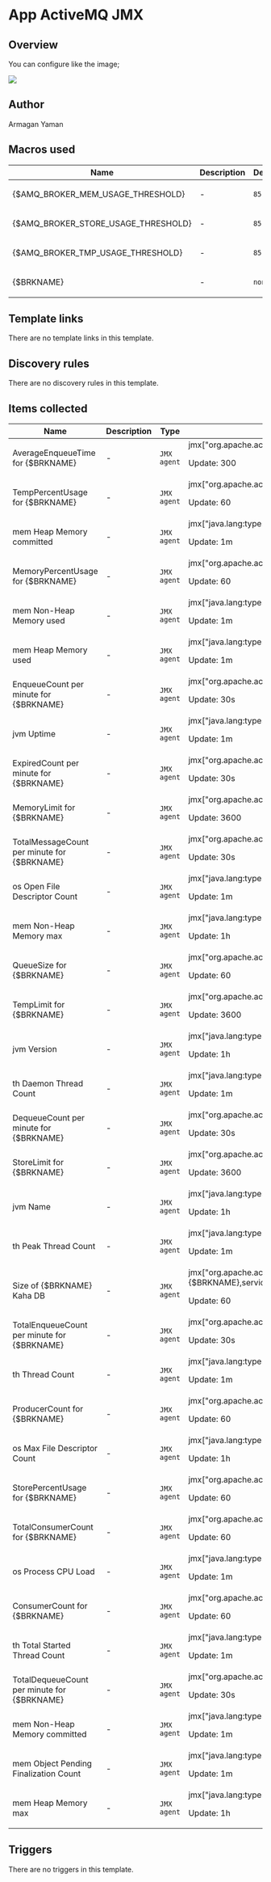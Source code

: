 # App ActiveMQ JMX

## Overview

You can configure like the image;


![](http://prntscr.com/hk7sbu)



## Author

Armagan Yaman

## Macros used

|Name|Description|Default|Type|
|----|-----------|-------|----|
|{$AMQ_BROKER_MEM_USAGE_THRESHOLD}|<p>-</p>|`85`|Text macro|
|{$AMQ_BROKER_STORE_USAGE_THRESHOLD}|<p>-</p>|`85`|Text macro|
|{$AMQ_BROKER_TMP_USAGE_THRESHOLD}|<p>-</p>|`85`|Text macro|
|{$BRKNAME}|<p>-</p>|`none`|Text macro|


## Template links

There are no template links in this template.

## Discovery rules

There are no discovery rules in this template.

## Items collected

|Name|Description|Type|Key and additional info|
|----|-----------|----|----|
|AverageEnqueueTime for {$BRKNAME}|<p>-</p>|`JMX agent`|jmx["org.apache.activemq:type=Destination,brokerName={$BRKNAME}",AverageEnqueueTime]<p>Update: 300</p>|
|TempPercentUsage for {$BRKNAME}|<p>-</p>|`JMX agent`|jmx["org.apache.activemq:type=Broker,brokerName={$BRKNAME}",TempPercentUsage]<p>Update: 60</p>|
|mem Heap Memory committed|<p>-</p>|`JMX agent`|jmx["java.lang:type=Memory",HeapMemoryUsage.committed]<p>Update: 1m</p>|
|MemoryPercentUsage for {$BRKNAME}|<p>-</p>|`JMX agent`|jmx["org.apache.activemq:type=Broker,brokerName={$BRKNAME}",MemoryPercentUsage]<p>Update: 60</p>|
|mem Non-Heap Memory used|<p>-</p>|`JMX agent`|jmx["java.lang:type=Memory",NonHeapMemoryUsage.used]<p>Update: 1m</p>|
|mem Heap Memory used|<p>-</p>|`JMX agent`|jmx["java.lang:type=Memory",HeapMemoryUsage.used]<p>Update: 1m</p>|
|EnqueueCount per minute for {$BRKNAME}|<p>-</p>|`JMX agent`|jmx["org.apache.activemq:type=Destination,brokerName={$BRKNAME}",EnqueueCount]<p>Update: 30s</p>|
|jvm Uptime|<p>-</p>|`JMX agent`|jmx["java.lang:type=Runtime",Uptime]<p>Update: 1m</p>|
|ExpiredCount per minute for {$BRKNAME}|<p>-</p>|`JMX agent`|jmx["org.apache.activemq:type=Destination,brokerName={$BRKNAME}",ExpiredCount]<p>Update: 30s</p>|
|MemoryLimit for {$BRKNAME}|<p>-</p>|`JMX agent`|jmx["org.apache.activemq:type=Broker,brokerName={$BRKNAME}",MemoryLimit]<p>Update: 3600</p>|
|TotalMessageCount per minute for {$BRKNAME}|<p>-</p>|`JMX agent`|jmx["org.apache.activemq:type=Broker,brokerName={$BRKNAME}",TotalMessageCount]<p>Update: 30s</p>|
|os Open File Descriptor Count|<p>-</p>|`JMX agent`|jmx["java.lang:type=OperatingSystem",OpenFileDescriptorCount]<p>Update: 1m</p>|
|mem Non-Heap Memory max|<p>-</p>|`JMX agent`|jmx["java.lang:type=Memory",NonHeapMemoryUsage.max]<p>Update: 1h</p>|
|QueueSize for {$BRKNAME}|<p>-</p>|`JMX agent`|jmx["org.apache.activemq:type=Destination,brokerName={$BRKNAME}",QueueSize]<p>Update: 60</p>|
|TempLimit for {$BRKNAME}|<p>-</p>|`JMX agent`|jmx["org.apache.activemq:type=Broker,brokerName={$BRKNAME}",TempLimit]<p>Update: 3600</p>|
|jvm Version|<p>-</p>|`JMX agent`|jmx["java.lang:type=Runtime",VmVersion]<p>Update: 1h</p>|
|th Daemon Thread Count|<p>-</p>|`JMX agent`|jmx["java.lang:type=Threading",DaemonThreadCount]<p>Update: 1m</p>|
|DequeueCount per minute for {$BRKNAME}|<p>-</p>|`JMX agent`|jmx["org.apache.activemq:type=Destination,brokerName={$BRKNAME}",DequeueCount]<p>Update: 30s</p>|
|StoreLimit for {$BRKNAME}|<p>-</p>|`JMX agent`|jmx["org.apache.activemq:type=Broker,brokerName={$BRKNAME}",StoreLimit]<p>Update: 3600</p>|
|jvm Name|<p>-</p>|`JMX agent`|jmx["java.lang:type=Runtime",VmName]<p>Update: 1h</p>|
|th Peak Thread Count|<p>-</p>|`JMX agent`|jmx["java.lang:type=Threading",PeakThreadCount]<p>Update: 1m</p>|
|Size of {$BRKNAME} Kaha DB|<p>-</p>|`JMX agent`|jmx["org.apache.activemq:type=Broker,brokerName={$BRKNAME},service=PersistenceAdapter,instanceName=KahaDBPersistenceAdapter[/kahadb_Index_/kahadb]",Size]<p>Update: 60</p>|
|TotalEnqueueCount per minute for {$BRKNAME}|<p>-</p>|`JMX agent`|jmx["org.apache.activemq:type=Broker,brokerName={$BRKNAME}",TotalEnqueueCount]<p>Update: 30s</p>|
|th Thread Count|<p>-</p>|`JMX agent`|jmx["java.lang:type=Threading",ThreadCount]<p>Update: 1m</p>|
|ProducerCount for {$BRKNAME}|<p>-</p>|`JMX agent`|jmx["org.apache.activemq:type=Destination,brokerName={$BRKNAME}",ProducerCount]<p>Update: 60</p>|
|os Max File Descriptor Count|<p>-</p>|`JMX agent`|jmx["java.lang:type=OperatingSystem",MaxFileDescriptorCount]<p>Update: 1h</p>|
|StorePercentUsage for {$BRKNAME}|<p>-</p>|`JMX agent`|jmx["org.apache.activemq:type=Broker,brokerName={$BRKNAME}",StorePercentUsage]<p>Update: 60</p>|
|TotalConsumerCount for {$BRKNAME}|<p>-</p>|`JMX agent`|jmx["org.apache.activemq:type=Broker,brokerName={$BRKNAME}",TotalConsumerCount]<p>Update: 60</p>|
|os Process CPU Load|<p>-</p>|`JMX agent`|jmx["java.lang:type=OperatingSystem",ProcessCpuLoad]<p>Update: 1m</p>|
|ConsumerCount for {$BRKNAME}|<p>-</p>|`JMX agent`|jmx["org.apache.activemq:type=Destination,brokerName={$BRKNAME}",ConsumerCount]<p>Update: 60</p>|
|th Total Started Thread Count|<p>-</p>|`JMX agent`|jmx["java.lang:type=Threading",TotalStartedThreadCount]<p>Update: 1m</p>|
|TotalDequeueCount per minute for {$BRKNAME}|<p>-</p>|`JMX agent`|jmx["org.apache.activemq:type=Broker,brokerName={$BRKNAME}",TotalDequeueCount]<p>Update: 30s</p>|
|mem Non-Heap Memory committed|<p>-</p>|`JMX agent`|jmx["java.lang:type=Memory",NonHeapMemoryUsage.committed]<p>Update: 1m</p>|
|mem Object Pending Finalization Count|<p>-</p>|`JMX agent`|jmx["java.lang:type=Memory",ObjectPendingFinalizationCount]<p>Update: 1m</p>|
|mem Heap Memory max|<p>-</p>|`JMX agent`|jmx["java.lang:type=Memory",HeapMemoryUsage.max]<p>Update: 1h</p>|


## Triggers

There are no triggers in this template.

